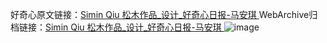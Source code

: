 好奇心原文链接：[Simin Qiu 松木作品_设计_好奇心日报-马安琪 ](https://www.qdaily.com/articles/11717.html)
WebArchive归档链接：[Simin Qiu 松木作品_设计_好奇心日报-马安琪 ](http://web.archive.org/web/20190623170958/https://www.qdaily.com/articles/11717.html)
![image](http://ww3.sinaimg.cn/large/007d5XDply1g3wajj0ff4j30u03hanb1)